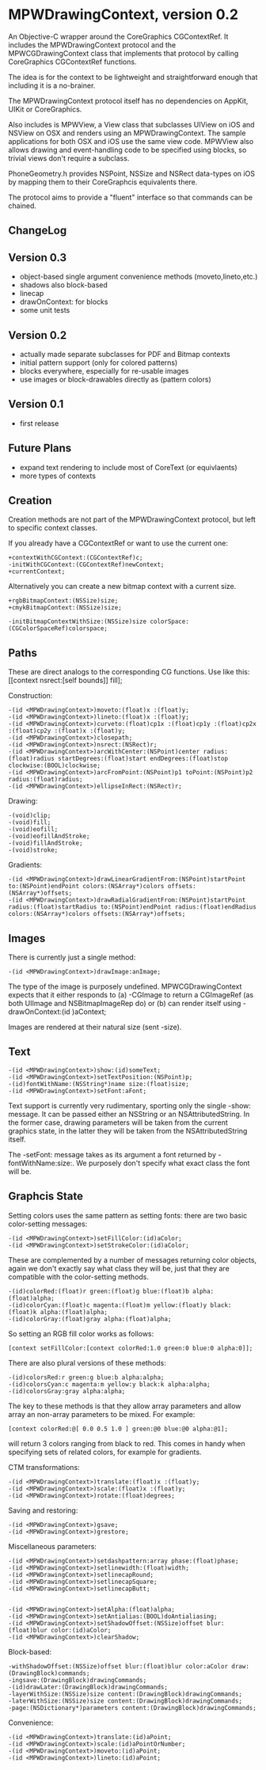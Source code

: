 MPWDrawingContext, version 0.2
==============================

An Objective-C wrapper around the CoreGraphics CGContextRef.  It includes
the MPWDrawingContext protocol and the MPWCGDrawingContext class that 
implements that protocol by calling CoreGraphics CGContextRef functions.

The idea is for the context to be lightweight and straightforward enough
that including it is a no-brainer.

The MPWDrawingContext protocol itself has no dependencies on AppKit, 
UIKit or CoreGraphics.

Also includes is MPWView, a View class that subclasses UIView on iOS
and NSView on OSX and renders using an MPWDrawingContext.  The sample
applications for both OSX and iOS use the same view code.  MPWView
also allows drawing and event-handling code to be specified using
blocks, so trivial views don't require a subclass.

PhoneGeometry.h
provides NSPoint, NSSize and NSRect data-types on iOS by mapping them 
to their CoreGraphcis equivalents there.

The protocol aims to provide a "fluent" interface so that commands
can be chained.

ChangeLog
---------

Version 0.3
-----------

- object-based single argument convenience methods (moveto,lineto,etc.)
- shadows also block-based
- linecap
- drawOnContext: for blocks
- some unit tests

Version 0.2
-----------

- actually made separate subclasses for PDF and Bitmap contexts
- initial pattern support (only for colored patterns)
- blocks everywhere, especially for re-usable images
- use images or block-drawables directly as (pattern colors)


Version 0.1
-----------

- first release

Future Plans
------------

- expand text rendering to include most of CoreText (or equivlaents)
- more types of contexts

Creation
--------

Creation methods are not part of the MPWDrawingContext protocol, but left to specific context classes.

If you already have a CGContextRef or want to use the current one:

    +contextWithCGContext:(CGContextRef)c;
    -initWithCGContext:(CGContextRef)newContext;
    +currentContext;


Alternatively you can create a new bitmap context with a current size.

    +rgbBitmapContext:(NSSize)size;
    +cmykBitmapContext:(NSSize)size;

    -initBitmapContextWithSize:(NSSize)size colorSpace:(CGColorSpaceRef)colorspace;



Paths
-----

These are direct analogs to the corresponding CG functions.  Use like
this:   [[context nsrect:[self bounds]] fill];

Construction:

    -(id <MPWDrawingContext>)moveto:(float)x :(float)y;
    -(id <MPWDrawingContext>)lineto:(float)x :(float)y;
    -(id <MPWDrawingContext>)curveto:(float)cp1x :(float)cp1y :(float)cp2x :(float)cp2y :(float)x :(float)y;
    -(id <MPWDrawingContext>)closepath;
    -(id <MPWDrawingContext>)nsrect:(NSRect)r;
    -(id <MPWDrawingContext>)arcWithCenter:(NSPoint)center radius:(float)radius startDegrees:(float)start endDegrees:(float)stop  clockwise:(BOOL)clockwise;
    -(id <MPWDrawingContext>)arcFromPoint:(NSPoint)p1 toPoint:(NSPoint)p2 radius:(float)radius;
    -(id <MPWDrawingContext>)ellipseInRect:(NSRect)r;


Drawing:

    -(void)clip;
    -(void)fill;
    -(void)eofill;
    -(void)eofillAndStroke;
    -(void)fillAndStroke;
    -(void)stroke;

Gradients:


    -(id <MPWDrawingContext>)drawLinearGradientFrom:(NSPoint)startPoint to:(NSPoint)endPoint colors:(NSArray*)colors offsets:(NSArray*)offsets;
    -(id <MPWDrawingContext>)drawRadialGradientFrom:(NSPoint)startPoint radius:(float)startRadius to:(NSPoint)endPoint radius:(float)endRadius colors:(NSArray*)colors offsets:(NSArray*)offsets;



Images
------

There is currently just a single method:

    -(id <MPWDrawingContext>)drawImage:anImage;

The type of the image is purposely undefined.   MPWCGDrawingContext
expects that it either responds to (a) -CGImage to return a CGImageRef
(as both UIImage and NSBitmapImageRep do) or (b) can render itself 
using  -drawOnContext:(id <MPWDrawingContext>)aContext;

Images are rendered at their natural size (sent -size).


Text
----

    -(id <MPWDrawingContext>)show:(id)someText; 
    -(id <MPWDrawingContext>)setTextPosition:(NSPoint)p;
    -(id)fontWithName:(NSString*)name size:(float)size;
    -(id <MPWDrawingContext>)setFont:aFont;

Text support is currently very rudimentary, sporting only the
single -show: message.  It can be passed either an NSString
or an NSAttributedString.   In the former case, drawing 
parameters will be taken from the current graphics state,
in the latter they will be taken from the NSAttributedString
itself.

The -setFont: message takes as its argument a font returned
by -fontWithName:size:.   We purposely don't specify what
exact class the font will be.


Graphcis State
--------------

Setting colors uses the same pattern as setting fonts: there are
two basic color-setting messages:

    -(id <MPWDrawingContext>)setFillColor:(id)aColor;
    -(id <MPWDrawingContext>)setStrokeColor:(id)aColor;

These are complemented by a number of messages returning color objects,
again we don't exactly say what class they will be, just that they are
compatible with the color-setting methods.

    -(id)colorRed:(float)r green:(float)g blue:(float)b alpha:(float)alpha;
    -(id)colorCyan:(float)c magenta:(float)m yellow:(float)y black:(float)k alpha:(float)alpha;
    -(id)colorGray:(float)gray alpha:(float)alpha;

So setting an RGB fill color works as follows:

    [context setFillColor:[context colorRed:1.0 green:0 blue:0 alpha:0]];

There are also plural versions of these methods:

    -(id)colorsRed:r green:g blue:b alpha:alpha;
    -(id)colorsCyan:c magenta:m yellow:y black:k alpha:alpha;
    -(id)colorsGray:gray alpha:alpha;

The key to these methods is that they allow array parameters and allow
array an non-array parameters to be mixed.  For example:

    [context colorRed:@[ 0.0 0.5 1.0 ] green:@0 blue:@0 alpha:@1];

will return 3 colors ranging from black to red.  This comes in
handy when specifying sets of related colors, for example
for gradients.

CTM transformations:

    -(id <MPWDrawingContext>)translate:(float)x :(float)y;
    -(id <MPWDrawingContext>)scale:(float)x :(float)y;
    -(id <MPWDrawingContext>)rotate:(float)degrees;

Saving and restoring:

    -(id <MPWDrawingContext>)gsave;
    -(id <MPWDrawingContext>)grestore;

Miscellaneous parameters:

    -(id <MPWDrawingContext>)setdashpattern:array phase:(float)phase;
    -(id <MPWDrawingContext>)setlinewidth:(float)width;
    -(id <MPWDrawingContext>)setlinecapRound;
    -(id <MPWDrawingContext>)setlinecapSquare;
    -(id <MPWDrawingContext>)setlinecapButt;


    -(id <MPWDrawingContext>)setAlpha:(float)alpha;
    -(id <MPWDrawingContext>)setAntialias:(BOOL)doAntialiasing;
    -(id <MPWDrawingContext>)setShadowOffset:(NSSize)offset blur:(float)blur color:(id)aColor;
    -(id <MPWDrawingContext>)clearShadow;

Block-based:


    -withShadowOffset:(NSSize)offset blur:(float)blur color:aColor draw:(DrawingBlock)commands;
    -ingsave:(DrawingBlock)drawingCommands;
    -(id)drawLater:(DrawingBlock)drawingCommands;
    -layerWithSize:(NSSize)size content:(DrawingBlock)drawingCommands;
    -laterWithSize:(NSSize)size content:(DrawingBlock)drawingCommands;
    -page:(NSDictionary*)parameters content:(DrawingBlock)drawingCommands;

Convenience:

    -(id <MPWDrawingContext>)translate:(id)aPoint;
    -(id <MPWDrawingContext>)scale:(id)aPointOrNumber;
    -(id <MPWDrawingContext>)moveto:(id)aPoint;
    -(id <MPWDrawingContext>)lineto:(id)aPoint;


